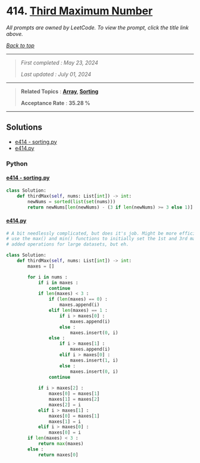# 414. [Third Maximum Number](<https://leetcode.com/problems/third-maximum-number>)

*All prompts are owned by LeetCode. To view the prompt, click the title link above.*

*[Back to top](<../README.md>)*

------

> *First completed : May 23, 2024*
>
> *Last updated : July 01, 2024*

------

> **Related Topics** : **[Array](<by_topic/Array.md>), [Sorting](<by_topic/Sorting.md>)**
>
> **Acceptance Rate** : **35.28 %**

------

## Solutions

- [e414 - sorting.py](<../my-submissions/e414 - sorting.py>)
- [e414.py](<../my-submissions/e414.py>)
### Python
#### [e414 - sorting.py](<../my-submissions/e414 - sorting.py>)
```Python
class Solution:
    def thirdMax(self, nums: List[int]) -> int:
        newNums = sorted(list(set(nums)))
        return newNums[len(newNums) - (3 if len(newNums) >= 3 else 1)]
```

#### [e414.py](<../my-submissions/e414.py>)
```Python
# A bit needlessly complicated, but does it's job. Might be more efficient just to
# use the max() and min() functions to initially set the 1st and 3rd maxes given the
# added operations for large datasets, but eh.

class Solution:
    def thirdMax(self, nums: List[int]) -> int:
        maxes = []

        for i in nums :
            if i in maxes :
                continue
            if len(maxes) < 3 :
                if (len(maxes) == 0) :
                    maxes.append(i)
                elif len(maxes) == 1 :
                    if i > maxes[0] :
                        maxes.append(i)
                    else :
                        maxes.insert(0, i)
                else :
                    if i > maxes[1] :
                        maxes.append(i)
                    elif i > maxes[0] :
                        maxes.insert(1, i)
                    else :
                        maxes.insert(0, i)
                continue
            
            if i > maxes[2] :
                maxes[0] = maxes[1]
                maxes[1] = maxes[2]
                maxes[2] = i
            elif i > maxes[1] :
                maxes[0] = maxes[1]
                maxes[1] = i
            elif i > maxes[0] :
                maxes[0] = i
        if len(maxes) < 3 :
            return max(maxes)
        else :
            return maxes[0]
```

